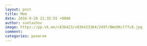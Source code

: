 ```yaml
--- 
layout: post 
title: Mem 
date: 2016-9-28 21:35:55 +0000 
author: svetashov 
image: https://pp.vk.me/c836423/v836423364/249f/BWo9KclTfc8.jpg
comment: 
categories: религия
---
```

